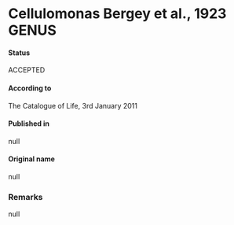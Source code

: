 # Cellulomonas Bergey et al., 1923 GENUS

#### Status
ACCEPTED

#### According to
The Catalogue of Life, 3rd January 2011

#### Published in
null

#### Original name
null

### Remarks
null